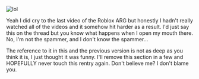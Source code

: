 ![lol](https://files.catbox.moe/8qfdq6.gif)

Yeah I did cry to the last video of the Roblox ARG but honestly I hadn't really watched all of the videos and it somehow hit harder as a result.
I'd just say this on the thread but you know what happens when I open my mouth there.
No, I'm not the spammer, and I don't know the spammer...

The reference to it in this and the previous version is not as deep as you think it is, I just thought it was funny.
I'll remove this section in a few and HOPEFULLY never touch this rentry again. Don't believe me? I don't blame you.